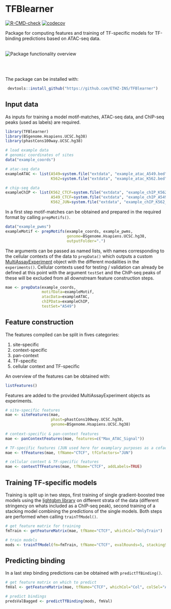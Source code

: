 # TFBlearner

 [![R-CMD-check](https://github.com/ETHZ-INS/TFBlearner/actions/workflows/r_cmd_check_coverage.yaml/badge.svg)](https://github.com/ETHZ-INS/TFBlearner/actions/workflows/r_cmd_check_coverage.yaml)
 [![codecov](https://codecov.io/gh/ETHZ-INS/TFBlearner/graph/badge.svg)](https://codecov.io/gh/ETHZ-INS/TFBlearner)
 
Package for computing features and training of TF-specific models for TF-binding predictions based on ATAC-seq data.
<br />
<br />

![*Package functionality overview*](./schemes/overview_small.png)   

<br />
<br />
     

 The package can be installed with: 

``` r
 devtools::install_github("https://github.com/ETHZ-INS/TFBlearner")
```

## Input data

As inputs for training a model motif-matches, ATAC-seq data, and ChIP-seq peaks (used as labels) are required.

``` r
library(TFBlearner)
library(BSgenome.Hsapiens.UCSC.hg38)
library(phastCons100way.UCSC.hg38)

# load example data
# genomic coordinates of sites
data("example_coords")

# atac-seq data
exampleATAC <- list(A549=system.file("extdata", "example_atac_A549.bed", package = "TFBlearner"),
                    K562=system.file("extdata", "example_atac_K562.bed", package = "TFBlearner"))

# chip-seq data
exampleChIP <- list(K562_CTCF=system.file("extdata", "example_chIP_K562_ctcf.tsv", package = "TFBlearner"),
                    A549_CTCF=system.file("extdata", "example_chIP_A549_ctcf.tsv", package = "TFBlearner"),
                    K562_JUN=system.file("extdata", "example_chIP_K562_jun.tsv", package = "TFBlearner"))
```

In a first step motif-matches can be obtained and prepared in the required format by calling `prepMotifs()`.

``` r
data("example_pwms")
exampleMotif <- prepMotifs(example_coords, example_pwms,
                           genome=BSgenome.Hsapiens.UCSC.hg38,
                           outputFolder=".")
```

The arguments can be passed as named lists, with names corresponding to the cellular contexts of the data to `prepData()` which outputs a custom [MultiAssayExperiment](https://www.bioconductor.org/packages/release/bioc/html/MultiAssayExperiment.html) object with the different modalities in the `experiments()`.
Cellular contexts used for testing / validation can already be defined at this point with the argument `testSet` and the ChIP-seq peaks of these will be excluded from all downstream feature construction steps.

``` r
mae <- prepData(example_coords,
                motifData=exampleMotif,
                atacData=exampleATAC,
                chIPData=exampleChIP,
                testSet="A549")
```

## Feature construction

The features compiled can be split in fives categories:            
1. site-specific       
2. context-specific          
3. pan-context        
4. TF-specific   
5. cellular context and TF-specific       

An overview of the features can be obtained with: 

``` r
listFeatures()
```

Features are added to the provided MultiAssayExperiment objects as experiments. 

``` r
# site-specific features
mae <- siteFeatures(mae, 
                    phast=phastCons100way.UCSC.hg38,
                    genome=BSgenome.Hsapiens.UCSC.hg38)
                    
# context-specific & pan-context features
mae <- panContextFeatures(mae, features=c("Max_ATAC_Signal"))

# TF-specific features (JUN used here for examplary purposes as a cofactor of CTCF)
mae <- tfFeatures(mae, tfName="CTCF", tfCofactors="JUN")

# cellular context & TF-specific features
mae <- contextTfFeatures(mae, tfName="CTCF", addLabels=TRUE)
```

## Training TF-specific models

Training is split up in two steps, first training of single gradient-boosted tree models using the [lightgbm library](https://lightgbm.readthedocs.io/en/stable/R/reference/) on different  strata of the data (different stringency on whats included as a ChIP-seq peak), second training of a stacking model combining the predictions of the single models.
Both steps are performed when calling `trainTfModel()`.

``` r
# get feature matrix for training
fmTrain <- getFeatureMatrix(mae, tfName="CTCF", whichCol="OnlyTrain")

# train models
mods <- trainTfModel(fm=fmTrain, tfName="CTCF", evalRounds=5, stackingStrat="wMean")
```

## Predicting binding

In a last step binding predictions can be obtained with `predictTfBinding()`.

``` r
# get feature matrix on which to predict
fmVal <- getFeatureMatrix(mae, tfName="CTCF", whichCol="Col", colSel="A549")

# predict bindings
predsValBagged <- predictTfBinding(mods, fmVal)
```


